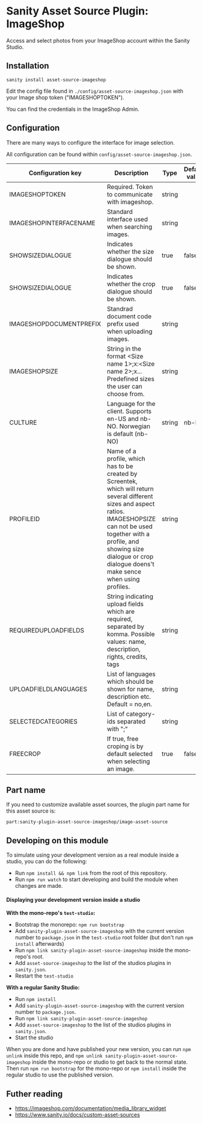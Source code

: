 # Sanity Asset Source Plugin: ImageShop

Access and select photos from your ImageShop account within the Sanity Studio.

## Installation

`sanity install asset-source-imageshop`

Edit the config file found in `./config/asset-source-imageshop.json` with your Image shop token ("IMAGESHOPTOKEN").

You can find the credentials in the ImageShop Admin.

## Configuration


There are many ways to configure the interface for image selection.

All configuration can be found within `config/asset-source-imageshop.json`.


| Configuration key | Description |   Type         |   Default value   |
| ------------- | ------------- | ---------------- | ----------------- |
| IMAGESHOPTOKEN  | Required. Token to communicate with imageshop.  | string |  |
| IMAGESHOPINTERFACENAME  |  Standard interface used when searching images.  | string |  |
| SHOWSIZEDIALOGUE  | Indicates whether the size dialogue should be shown. |  true|false  |  true |
| SHOWSIZEDIALOGUE  | Indicates whether the crop dialogue should be shown. |  true|false  |  true |
| IMAGESHOPDOCUMENTPREFIX  | Standrad document code prefix used when uploading images. |  string  |  |
| IMAGESHOPSIZE  | String in the format <Size name 1>;<width1>x<height1>:<Size name 2>;<width2>x<height2>... Predefined sizes the user can choose from. |  string  |  |
| CULTURE  | Language for the client. Supports en-US and nb-NO. Norwegian is default (nb-NO) |  string  | nb-NO |
| PROFILEID  | 	Name of a profile, which has to be created by Screentek, which will return several different sizes and aspect ratios. IMAGESHOPSIZE can not be used together with a profile, and showing size dialogue or crop dialogue doens't make sence when using profiles. |  string  |  |
| REQUIREDUPLOADFIELDS  | String indicating upload fields which are required, separated by komma. Possible values: name, description, rights, credits, tags |  string  |  |
| UPLOADFIELDLANGUAGES  | List of languages which should be shown for name, description etc. Default = no,en. |  string  |  |
| SELECTEDCATEGORIES  | List of category-ids separated with ";" |  string  |  |
| FREECROP  | If true, free croping is by default selected when selecting an image. |  true|false  | false |




## Part name

If you need to customize available asset sources, the plugin part name for this asset source is:

`part:sanity-plugin-asset-source-imageshop/image-asset-source`


## Developing on this module

To simulate using your development version as a real module inside a studio, you can do the following:

* Run `npm install && npm link` from the root of this repository.
* Run `npm run watch` to start developing and build the module when changes are made.

#### Displaying your development version inside a studio

**With the mono-repo's `test-studio`:**

  * Bootstrap the monorepo: `npm run bootstrap`
  * Add `sanity-plugin-asset-source-imageshop` with the current version number to `package.json` in the `test-studio` root folder (but don't run `npm install` afterwards)
  * Run `npm link sanity-plugin-asset-source-imageshop` inside the mono-repo's root.
  * Add `asset-source-imageshop` to the list of the studios plugins in `sanity.json`.
  * Restart the `test-studio`

**With a regular Sanity Studio:**
  * Run `npm install`
  * Add `sanity-plugin-asset-source-imageshop` with the current version number to `package.json`.
  * Run `npm link sanity-plugin-asset-source-imageshop`
  * Add `asset-source-imageshop` to the list of the studios plugins in `sanity.json`.
  * Start the studio

When you are done and have published your new version, you can run `npm unlink` inside this repo, and `npm unlink sanity-plugin-asset-source-imageshop` inside the mono-repo or studio to get back to the normal state. Then run `npm run bootstrap` for the mono-repo or `npm install` inside the regular studio to use the published version.


## Futher reading
* https://imageshop.com/documentation/media_library_widget
* https://www.sanity.io/docs/custom-asset-sources
